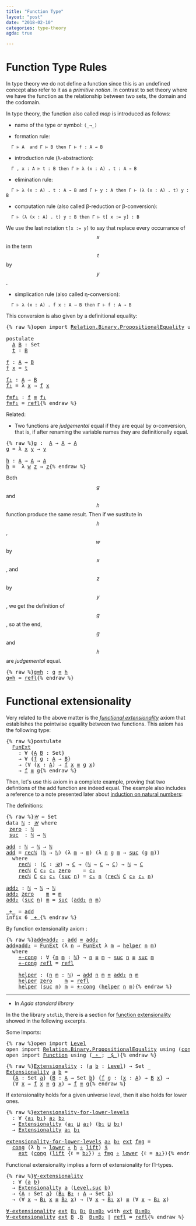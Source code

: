 ```yaml
---
title: "Function Type"
layout: "post"
date: "2018-02-10"
categories: type-theory
agda: true

---
```


# Function Type Rules

In type theory we do not define a function since this is an undefined concept
also refer to it as a *primitive notion*. In contrast to set theory where we
have the function as the relationship between two sets, the domain and the
codomain.

In type theory, the function also called *map* is introduced as follows:

+ name of the type or symbol: `(_→_)`

+ formation rule:
```
  Γ ⊢ A  and Γ ⊢ B then Γ ⊢ f : A → B
```

+ introduction rule (λ-abstraction):
```
  Γ , x : A ⊢ t : B then Γ ⊢ λ (x : A) . t : A → B
```

+ elimination rule:
```
  Γ ⊢ λ (x : A) . t : A → B and Γ ⊢ y : A then Γ ⊢ (λ (x : A) . t) y : B
```

+ computation rule (also called β-reduction or β-conversion):
```
  Γ ⊢ (λ (x : A) . t) y : B then Γ ⊢ t[ x := y] : B
```
We use the last notation `t[x := y]` to say that replace every occurrance of
$$x$$ in the term $$t$$ by $$y$$.

+ simplication rule (also called η-conversion):
```
  Γ ⊢ λ (x : A) . f x : A → B then Γ ⊢ f : A → B
```
  This conversion is also given by a definitional equality:

<pre class="Agda">{% raw %}<a id="1157" class="Keyword">open</a> <a id="1162" class="Keyword">import</a> <a id="1169" href="https://agda.github.io/agda-stdlib/Relation.Binary.PropositionalEquality.html" class="Module">Relation.Binary.PropositionalEquality</a> <a id="1207" class="Keyword">using</a> <a id="1213" class="Symbol">(</a><a id="1214" href="https://agda.github.io/agda-stdlib/Agda.Builtin.Equality.html#83" class="Datatype Operator">_≡_</a><a id="1217" class="Symbol">;</a> <a id="1219" href="https://agda.github.io/agda-stdlib/Agda.Builtin.Equality.html#140" class="InductiveConstructor">refl</a><a id="1223" class="Symbol">)</a>

<a id="1226" class="Keyword">postulate</a>
  <a id="A"></a><a id="1238" href="{% endraw %}{% link _posts/2018-02-10-functions-in-type-theory.md %}{% raw %}#1238" class="Postulate">A</a> <a id="B"></a><a id="1240" href="{% endraw %}{% link _posts/2018-02-10-functions-in-type-theory.md %}{% raw %}#1240" class="Postulate">B</a> <a id="1242" class="Symbol">:</a> <a id="1244" class="PrimitiveType">Set</a>
  <a id="t"></a><a id="1250" href="{% endraw %}{% link _posts/2018-02-10-functions-in-type-theory.md %}{% raw %}#1250" class="Postulate">t</a> <a id="1252" class="Symbol">:</a> <a id="1254" href="{% endraw %}{% link _posts/2018-02-10-functions-in-type-theory.md %}{% raw %}#1240" class="Postulate">B</a>

<a id="f"></a><a id="1257" href="{% endraw %}{% link _posts/2018-02-10-functions-in-type-theory.md %}{% raw %}#1257" class="Function">f</a> <a id="1259" class="Symbol">:</a> <a id="1261" href="{% endraw %}{% link _posts/2018-02-10-functions-in-type-theory.md %}{% raw %}#1238" class="Postulate">A</a> <a id="1263" class="Symbol">→</a> <a id="1265" href="{% endraw %}{% link _posts/2018-02-10-functions-in-type-theory.md %}{% raw %}#1240" class="Postulate">B</a>
<a id="1267" href="{% endraw %}{% link _posts/2018-02-10-functions-in-type-theory.md %}{% raw %}#1257" class="Function">f</a> <a id="1269" href="{% endraw %}{% link _posts/2018-02-10-functions-in-type-theory.md %}{% raw %}#1269" class="Bound">x</a> <a id="1271" class="Symbol">=</a> <a id="1273" href="{% endraw %}{% link _posts/2018-02-10-functions-in-type-theory.md %}{% raw %}#1250" class="Postulate">t</a>

<a id="f₁"></a><a id="1276" href="{% endraw %}{% link _posts/2018-02-10-functions-in-type-theory.md %}{% raw %}#1276" class="Function">f₁</a> <a id="1279" class="Symbol">:</a> <a id="1281" href="{% endraw %}{% link _posts/2018-02-10-functions-in-type-theory.md %}{% raw %}#1238" class="Postulate">A</a> <a id="1283" class="Symbol">→</a> <a id="1285" href="{% endraw %}{% link _posts/2018-02-10-functions-in-type-theory.md %}{% raw %}#1240" class="Postulate">B</a>
<a id="1287" href="{% endraw %}{% link _posts/2018-02-10-functions-in-type-theory.md %}{% raw %}#1276" class="Function">f₁</a> <a id="1290" class="Symbol">=</a> <a id="1292" class="Symbol">λ</a> <a id="1294" href="{% endraw %}{% link _posts/2018-02-10-functions-in-type-theory.md %}{% raw %}#1294" class="Bound">x</a> <a id="1296" class="Symbol">→</a> <a id="1298" href="{% endraw %}{% link _posts/2018-02-10-functions-in-type-theory.md %}{% raw %}#1257" class="Function">f</a> <a id="1300" href="{% endraw %}{% link _posts/2018-02-10-functions-in-type-theory.md %}{% raw %}#1294" class="Bound">x</a>

<a id="f≡f₁"></a><a id="1303" href="{% endraw %}{% link _posts/2018-02-10-functions-in-type-theory.md %}{% raw %}#1303" class="Function">f≡f₁</a> <a id="1308" class="Symbol">:</a> <a id="1310" href="{% endraw %}{% link _posts/2018-02-10-functions-in-type-theory.md %}{% raw %}#1257" class="Function">f</a> <a id="1312" href="https://agda.github.io/agda-stdlib/Agda.Builtin.Equality.html#83" class="Datatype Operator">≡</a> <a id="1314" href="{% endraw %}{% link _posts/2018-02-10-functions-in-type-theory.md %}{% raw %}#1276" class="Function">f₁</a>
<a id="1317" href="{% endraw %}{% link _posts/2018-02-10-functions-in-type-theory.md %}{% raw %}#1303" class="Function">f≡f₁</a> <a id="1322" class="Symbol">=</a> <a id="1324" href="https://agda.github.io/agda-stdlib/Agda.Builtin.Equality.html#140" class="InductiveConstructor">refl</a>{% endraw %}</pre>

Related:

+ Two functions are *judgemental* equal if they are equal by α-conversion,
that is, if after renaming the variable names they are definitionally equal.

<pre class="Agda">{% raw %}<a id="g"></a><a id="1517" href="{% endraw %}{% link _posts/2018-02-10-functions-in-type-theory.md %}{% raw %}#1517" class="Function">g</a> <a id="1519" class="Symbol">:</a>  <a id="1522" href="{% endraw %}{% link _posts/2018-02-10-functions-in-type-theory.md %}{% raw %}#1238" class="Postulate">A</a> <a id="1524" class="Symbol">→</a> <a id="1526" href="{% endraw %}{% link _posts/2018-02-10-functions-in-type-theory.md %}{% raw %}#1238" class="Postulate">A</a> <a id="1528" class="Symbol">→</a> <a id="1530" href="{% endraw %}{% link _posts/2018-02-10-functions-in-type-theory.md %}{% raw %}#1238" class="Postulate">A</a>
<a id="1532" href="{% endraw %}{% link _posts/2018-02-10-functions-in-type-theory.md %}{% raw %}#1517" class="Function">g</a> <a id="1534" class="Symbol">=</a> <a id="1536" class="Symbol">λ</a> <a id="1538" href="{% endraw %}{% link _posts/2018-02-10-functions-in-type-theory.md %}{% raw %}#1538" class="Bound">x</a> <a id="1540" href="{% endraw %}{% link _posts/2018-02-10-functions-in-type-theory.md %}{% raw %}#1540" class="Bound">y</a> <a id="1542" class="Symbol">→</a> <a id="1544" href="{% endraw %}{% link _posts/2018-02-10-functions-in-type-theory.md %}{% raw %}#1540" class="Bound">y</a>

<a id="h"></a><a id="1547" href="{% endraw %}{% link _posts/2018-02-10-functions-in-type-theory.md %}{% raw %}#1547" class="Function">h</a> <a id="1549" class="Symbol">:</a> <a id="1551" href="{% endraw %}{% link _posts/2018-02-10-functions-in-type-theory.md %}{% raw %}#1238" class="Postulate">A</a> <a id="1553" class="Symbol">→</a> <a id="1555" href="{% endraw %}{% link _posts/2018-02-10-functions-in-type-theory.md %}{% raw %}#1238" class="Postulate">A</a> <a id="1557" class="Symbol">→</a> <a id="1559" href="{% endraw %}{% link _posts/2018-02-10-functions-in-type-theory.md %}{% raw %}#1238" class="Postulate">A</a>
<a id="1561" href="{% endraw %}{% link _posts/2018-02-10-functions-in-type-theory.md %}{% raw %}#1547" class="Function">h</a> <a id="1563" class="Symbol">=</a>  <a id="1566" class="Symbol">λ</a> <a id="1568" href="{% endraw %}{% link _posts/2018-02-10-functions-in-type-theory.md %}{% raw %}#1568" class="Bound">w</a> <a id="1570" href="{% endraw %}{% link _posts/2018-02-10-functions-in-type-theory.md %}{% raw %}#1570" class="Bound">z</a> <a id="1572" class="Symbol">→</a> <a id="1574" href="{% endraw %}{% link _posts/2018-02-10-functions-in-type-theory.md %}{% raw %}#1570" class="Bound">z</a>{% endraw %}</pre>

Both $$g$$ and $$h$$ function produce the same result.
Then if we sustitute in $$h$$, $$w$$ by $$x$$, and $$z$$ by $$y$$,
we get the definition of $$g$$, so at the end, $$g$$ and $$h$$ are
*judgemental* equal.

<pre class="Agda">{% raw %}<a id="g≡h"></a><a id="1812" href="{% endraw %}{% link _posts/2018-02-10-functions-in-type-theory.md %}{% raw %}#1812" class="Function">g≡h</a> <a id="1816" class="Symbol">:</a> <a id="1818" href="{% endraw %}{% link _posts/2018-02-10-functions-in-type-theory.md %}{% raw %}#1517" class="Function">g</a> <a id="1820" href="https://agda.github.io/agda-stdlib/Agda.Builtin.Equality.html#83" class="Datatype Operator">≡</a> <a id="1822" href="{% endraw %}{% link _posts/2018-02-10-functions-in-type-theory.md %}{% raw %}#1547" class="Function">h</a>
<a id="1824" href="{% endraw %}{% link _posts/2018-02-10-functions-in-type-theory.md %}{% raw %}#1812" class="Function">g≡h</a> <a id="1828" class="Symbol">=</a> <a id="1830" href="https://agda.github.io/agda-stdlib/Agda.Builtin.Equality.html#140" class="InductiveConstructor">refl</a>{% endraw %}</pre>

# Functional extensionality

Very related to the above matter is the [*functional extensionality*](https://ncatlab.org/nlab/show/function+extensionality)
axiom that establishes the pointwise equality between two functions.
This axiom has the following type:

<pre class="Agda">{% raw %}<a id="2119" class="Keyword">postulate</a>
  <a id="FunExt"></a><a id="2131" href="{% endraw %}{% link _posts/2018-02-10-functions-in-type-theory.md %}{% raw %}#2131" class="Postulate">FunExt</a>
    <a id="2142" class="Symbol">:</a> <a id="2144" class="Symbol">∀</a> <a id="2146" class="Symbol">{</a><a id="2147" href="{% endraw %}{% link _posts/2018-02-10-functions-in-type-theory.md %}{% raw %}#2147" class="Bound">A</a> <a id="2149" href="{% endraw %}{% link _posts/2018-02-10-functions-in-type-theory.md %}{% raw %}#2149" class="Bound">B</a> <a id="2151" class="Symbol">:</a> <a id="2153" class="PrimitiveType">Set</a><a id="2156" class="Symbol">}</a>
    <a id="2162" class="Symbol">→</a> <a id="2164" class="Symbol">∀</a> <a id="2166" class="Symbol">{</a><a id="2167" href="{% endraw %}{% link _posts/2018-02-10-functions-in-type-theory.md %}{% raw %}#2167" class="Bound">f</a> <a id="2169" href="{% endraw %}{% link _posts/2018-02-10-functions-in-type-theory.md %}{% raw %}#2169" class="Bound">g</a> <a id="2171" class="Symbol">:</a> <a id="2173" href="{% endraw %}{% link _posts/2018-02-10-functions-in-type-theory.md %}{% raw %}#2147" class="Bound">A</a> <a id="2175" class="Symbol">→</a> <a id="2177" href="{% endraw %}{% link _posts/2018-02-10-functions-in-type-theory.md %}{% raw %}#2149" class="Bound">B</a><a id="2178" class="Symbol">}</a>
    <a id="2184" class="Symbol">→</a> <a id="2186" class="Symbol">(∀</a> <a id="2189" class="Symbol">(</a><a id="2190" href="{% endraw %}{% link _posts/2018-02-10-functions-in-type-theory.md %}{% raw %}#2190" class="Bound">x</a> <a id="2192" class="Symbol">:</a> <a id="2194" href="{% endraw %}{% link _posts/2018-02-10-functions-in-type-theory.md %}{% raw %}#2147" class="Bound">A</a><a id="2195" class="Symbol">)</a> <a id="2197" class="Symbol">→</a> <a id="2199" href="{% endraw %}{% link _posts/2018-02-10-functions-in-type-theory.md %}{% raw %}#2167" class="Bound">f</a> <a id="2201" href="{% endraw %}{% link _posts/2018-02-10-functions-in-type-theory.md %}{% raw %}#2190" class="Bound">x</a> <a id="2203" href="https://agda.github.io/agda-stdlib/Agda.Builtin.Equality.html#83" class="Datatype Operator">≡</a> <a id="2205" href="{% endraw %}{% link _posts/2018-02-10-functions-in-type-theory.md %}{% raw %}#2169" class="Bound">g</a> <a id="2207" href="{% endraw %}{% link _posts/2018-02-10-functions-in-type-theory.md %}{% raw %}#2190" class="Bound">x</a><a id="2208" class="Symbol">)</a>
    <a id="2214" class="Symbol">→</a> <a id="2216" href="{% endraw %}{% link _posts/2018-02-10-functions-in-type-theory.md %}{% raw %}#2167" class="Bound">f</a> <a id="2218" href="https://agda.github.io/agda-stdlib/Agda.Builtin.Equality.html#83" class="Datatype Operator">≡</a> <a id="2220" href="{% endraw %}{% link _posts/2018-02-10-functions-in-type-theory.md %}{% raw %}#2169" class="Bound">g</a>{% endraw %}</pre>

Then, let's use this axiom in a complete example, proving that two defintions
of the add function are indeed equal. The example also includes a reference
to a note presented later about
[induction on natural numbers](https://jonaprieto.github.io/2018/02/14/induction-on-identity-types/):

The definitions:

<pre class="Agda">{% raw %}<a id="𝒰"></a><a id="2554" href="{% endraw %}{% link _posts/2018-02-10-functions-in-type-theory.md %}{% raw %}#2554" class="Function">𝒰</a> <a id="2556" class="Symbol">=</a> <a id="2558" class="PrimitiveType">Set</a>
<a id="2562" class="Keyword">data</a> <a id="ℕ"></a><a id="2567" href="{% endraw %}{% link _posts/2018-02-10-functions-in-type-theory.md %}{% raw %}#2567" class="Datatype">ℕ</a> <a id="2569" class="Symbol">:</a> <a id="2571" href="{% endraw %}{% link _posts/2018-02-10-functions-in-type-theory.md %}{% raw %}#2554" class="Function">𝒰</a> <a id="2573" class="Keyword">where</a>
 <a id="ℕ.zero"></a><a id="2580" href="{% endraw %}{% link _posts/2018-02-10-functions-in-type-theory.md %}{% raw %}#2580" class="InductiveConstructor">zero</a> <a id="2585" class="Symbol">:</a> <a id="2587" href="{% endraw %}{% link _posts/2018-02-10-functions-in-type-theory.md %}{% raw %}#2567" class="Datatype">ℕ</a>
 <a id="ℕ.suc"></a><a id="2590" href="{% endraw %}{% link _posts/2018-02-10-functions-in-type-theory.md %}{% raw %}#2590" class="InductiveConstructor">suc</a>  <a id="2595" class="Symbol">:</a> <a id="2597" href="{% endraw %}{% link _posts/2018-02-10-functions-in-type-theory.md %}{% raw %}#2567" class="Datatype">ℕ</a> <a id="2599" class="Symbol">→</a> <a id="2601" href="{% endraw %}{% link _posts/2018-02-10-functions-in-type-theory.md %}{% raw %}#2567" class="Datatype">ℕ</a>

<a id="add"></a><a id="2604" href="{% endraw %}{% link _posts/2018-02-10-functions-in-type-theory.md %}{% raw %}#2604" class="Function">add</a> <a id="2608" class="Symbol">:</a> <a id="2610" href="{% endraw %}{% link _posts/2018-02-10-functions-in-type-theory.md %}{% raw %}#2567" class="Datatype">ℕ</a> <a id="2612" class="Symbol">→</a> <a id="2614" href="{% endraw %}{% link _posts/2018-02-10-functions-in-type-theory.md %}{% raw %}#2567" class="Datatype">ℕ</a> <a id="2616" class="Symbol">→</a> <a id="2618" href="{% endraw %}{% link _posts/2018-02-10-functions-in-type-theory.md %}{% raw %}#2567" class="Datatype">ℕ</a>
<a id="2620" href="{% endraw %}{% link _posts/2018-02-10-functions-in-type-theory.md %}{% raw %}#2604" class="Function">add</a> <a id="2624" class="Symbol">=</a> <a id="2626" href="{% endraw %}{% link _posts/2018-02-10-functions-in-type-theory.md %}{% raw %}#2683" class="Function">recℕ</a> <a id="2631" class="Symbol">(</a><a id="2632" href="{% endraw %}{% link _posts/2018-02-10-functions-in-type-theory.md %}{% raw %}#2567" class="Datatype">ℕ</a> <a id="2634" class="Symbol">→</a> <a id="2636" href="{% endraw %}{% link _posts/2018-02-10-functions-in-type-theory.md %}{% raw %}#2567" class="Datatype">ℕ</a><a id="2637" class="Symbol">)</a> <a id="2639" class="Symbol">(λ</a> <a id="2642" href="{% endraw %}{% link _posts/2018-02-10-functions-in-type-theory.md %}{% raw %}#2642" class="Bound">m</a> <a id="2644" class="Symbol">→</a> <a id="2646" href="{% endraw %}{% link _posts/2018-02-10-functions-in-type-theory.md %}{% raw %}#2642" class="Bound">m</a><a id="2647" class="Symbol">)</a> <a id="2649" class="Symbol">(λ</a> <a id="2652" href="{% endraw %}{% link _posts/2018-02-10-functions-in-type-theory.md %}{% raw %}#2652" class="Bound">n</a> <a id="2654" href="{% endraw %}{% link _posts/2018-02-10-functions-in-type-theory.md %}{% raw %}#2654" class="Bound">g</a> <a id="2656" href="{% endraw %}{% link _posts/2018-02-10-functions-in-type-theory.md %}{% raw %}#2656" class="Bound">m</a> <a id="2658" class="Symbol">→</a> <a id="2660" href="{% endraw %}{% link _posts/2018-02-10-functions-in-type-theory.md %}{% raw %}#2590" class="InductiveConstructor">suc</a> <a id="2664" class="Symbol">(</a><a id="2665" href="{% endraw %}{% link _posts/2018-02-10-functions-in-type-theory.md %}{% raw %}#2654" class="Bound">g</a> <a id="2667" href="{% endraw %}{% link _posts/2018-02-10-functions-in-type-theory.md %}{% raw %}#2656" class="Bound">m</a><a id="2668" class="Symbol">))</a>
  <a id="2673" class="Keyword">where</a>
    <a id="2683" href="{% endraw %}{% link _posts/2018-02-10-functions-in-type-theory.md %}{% raw %}#2683" class="Function">recℕ</a> <a id="2688" class="Symbol">:</a> <a id="2690" class="Symbol">(</a><a id="2691" href="{% endraw %}{% link _posts/2018-02-10-functions-in-type-theory.md %}{% raw %}#2691" class="Bound">C</a> <a id="2693" class="Symbol">:</a> <a id="2695" href="{% endraw %}{% link _posts/2018-02-10-functions-in-type-theory.md %}{% raw %}#2554" class="Function">𝒰</a><a id="2696" class="Symbol">)</a> <a id="2698" class="Symbol">→</a> <a id="2700" href="{% endraw %}{% link _posts/2018-02-10-functions-in-type-theory.md %}{% raw %}#2691" class="Bound">C</a> <a id="2702" class="Symbol">→</a> <a id="2704" class="Symbol">(</a><a id="2705" href="{% endraw %}{% link _posts/2018-02-10-functions-in-type-theory.md %}{% raw %}#2567" class="Datatype">ℕ</a> <a id="2707" class="Symbol">→</a> <a id="2709" href="{% endraw %}{% link _posts/2018-02-10-functions-in-type-theory.md %}{% raw %}#2691" class="Bound">C</a> <a id="2711" class="Symbol">→</a> <a id="2713" href="{% endraw %}{% link _posts/2018-02-10-functions-in-type-theory.md %}{% raw %}#2691" class="Bound">C</a><a id="2714" class="Symbol">)</a> <a id="2716" class="Symbol">→</a> <a id="2718" href="{% endraw %}{% link _posts/2018-02-10-functions-in-type-theory.md %}{% raw %}#2567" class="Datatype">ℕ</a> <a id="2720" class="Symbol">→</a> <a id="2722" href="{% endraw %}{% link _posts/2018-02-10-functions-in-type-theory.md %}{% raw %}#2691" class="Bound">C</a>
    <a id="2728" href="{% endraw %}{% link _posts/2018-02-10-functions-in-type-theory.md %}{% raw %}#2683" class="Function">recℕ</a> <a id="2733" href="{% endraw %}{% link _posts/2018-02-10-functions-in-type-theory.md %}{% raw %}#2733" class="Bound">C</a> <a id="2735" href="{% endraw %}{% link _posts/2018-02-10-functions-in-type-theory.md %}{% raw %}#2735" class="Bound">c₀</a> <a id="2738" href="{% endraw %}{% link _posts/2018-02-10-functions-in-type-theory.md %}{% raw %}#2738" class="Bound">cₛ</a> <a id="2741" href="{% endraw %}{% link _posts/2018-02-10-functions-in-type-theory.md %}{% raw %}#2580" class="InductiveConstructor">zero</a>    <a id="2749" class="Symbol">=</a> <a id="2751" href="{% endraw %}{% link _posts/2018-02-10-functions-in-type-theory.md %}{% raw %}#2735" class="Bound">c₀</a>
    <a id="2758" href="{% endraw %}{% link _posts/2018-02-10-functions-in-type-theory.md %}{% raw %}#2683" class="Function">recℕ</a> <a id="2763" href="{% endraw %}{% link _posts/2018-02-10-functions-in-type-theory.md %}{% raw %}#2763" class="Bound">C</a> <a id="2765" href="{% endraw %}{% link _posts/2018-02-10-functions-in-type-theory.md %}{% raw %}#2765" class="Bound">c₀</a> <a id="2768" href="{% endraw %}{% link _posts/2018-02-10-functions-in-type-theory.md %}{% raw %}#2768" class="Bound">cₛ</a> <a id="2771" class="Symbol">(</a><a id="2772" href="{% endraw %}{% link _posts/2018-02-10-functions-in-type-theory.md %}{% raw %}#2590" class="InductiveConstructor">suc</a> <a id="2776" href="{% endraw %}{% link _posts/2018-02-10-functions-in-type-theory.md %}{% raw %}#2776" class="Bound">n</a><a id="2777" class="Symbol">)</a> <a id="2779" class="Symbol">=</a> <a id="2781" href="{% endraw %}{% link _posts/2018-02-10-functions-in-type-theory.md %}{% raw %}#2768" class="Bound">cₛ</a> <a id="2784" href="{% endraw %}{% link _posts/2018-02-10-functions-in-type-theory.md %}{% raw %}#2776" class="Bound">n</a> <a id="2786" class="Symbol">(</a><a id="2787" href="{% endraw %}{% link _posts/2018-02-10-functions-in-type-theory.md %}{% raw %}#2683" class="Function">recℕ</a> <a id="2792" href="{% endraw %}{% link _posts/2018-02-10-functions-in-type-theory.md %}{% raw %}#2763" class="Bound">C</a> <a id="2794" href="{% endraw %}{% link _posts/2018-02-10-functions-in-type-theory.md %}{% raw %}#2765" class="Bound">c₀</a> <a id="2797" href="{% endraw %}{% link _posts/2018-02-10-functions-in-type-theory.md %}{% raw %}#2768" class="Bound">cₛ</a> <a id="2800" href="{% endraw %}{% link _posts/2018-02-10-functions-in-type-theory.md %}{% raw %}#2776" class="Bound">n</a><a id="2801" class="Symbol">)</a>

<a id="add₂"></a><a id="2804" href="{% endraw %}{% link _posts/2018-02-10-functions-in-type-theory.md %}{% raw %}#2804" class="Function">add₂</a> <a id="2809" class="Symbol">:</a> <a id="2811" href="{% endraw %}{% link _posts/2018-02-10-functions-in-type-theory.md %}{% raw %}#2567" class="Datatype">ℕ</a> <a id="2813" class="Symbol">→</a> <a id="2815" href="{% endraw %}{% link _posts/2018-02-10-functions-in-type-theory.md %}{% raw %}#2567" class="Datatype">ℕ</a> <a id="2817" class="Symbol">→</a> <a id="2819" href="{% endraw %}{% link _posts/2018-02-10-functions-in-type-theory.md %}{% raw %}#2567" class="Datatype">ℕ</a>
<a id="2821" href="{% endraw %}{% link _posts/2018-02-10-functions-in-type-theory.md %}{% raw %}#2804" class="Function">add₂</a> <a id="2826" href="{% endraw %}{% link _posts/2018-02-10-functions-in-type-theory.md %}{% raw %}#2580" class="InductiveConstructor">zero</a>    <a id="2834" href="{% endraw %}{% link _posts/2018-02-10-functions-in-type-theory.md %}{% raw %}#2834" class="Bound">m</a> <a id="2836" class="Symbol">=</a> <a id="2838" href="{% endraw %}{% link _posts/2018-02-10-functions-in-type-theory.md %}{% raw %}#2834" class="Bound">m</a>
<a id="2840" href="{% endraw %}{% link _posts/2018-02-10-functions-in-type-theory.md %}{% raw %}#2804" class="Function">add₂</a> <a id="2845" class="Symbol">(</a><a id="2846" href="{% endraw %}{% link _posts/2018-02-10-functions-in-type-theory.md %}{% raw %}#2590" class="InductiveConstructor">suc</a> <a id="2850" href="{% endraw %}{% link _posts/2018-02-10-functions-in-type-theory.md %}{% raw %}#2850" class="Bound">n</a><a id="2851" class="Symbol">)</a> <a id="2853" href="{% endraw %}{% link _posts/2018-02-10-functions-in-type-theory.md %}{% raw %}#2853" class="Bound">m</a> <a id="2855" class="Symbol">=</a> <a id="2857" href="{% endraw %}{% link _posts/2018-02-10-functions-in-type-theory.md %}{% raw %}#2590" class="InductiveConstructor">suc</a> <a id="2861" class="Symbol">(</a><a id="2862" href="{% endraw %}{% link _posts/2018-02-10-functions-in-type-theory.md %}{% raw %}#2804" class="Function">add₂</a> <a id="2867" href="{% endraw %}{% link _posts/2018-02-10-functions-in-type-theory.md %}{% raw %}#2850" class="Bound">n</a> <a id="2869" href="{% endraw %}{% link _posts/2018-02-10-functions-in-type-theory.md %}{% raw %}#2853" class="Bound">m</a><a id="2870" class="Symbol">)</a>

<a id="_+_"></a><a id="2873" href="{% endraw %}{% link _posts/2018-02-10-functions-in-type-theory.md %}{% raw %}#2873" class="Function Operator">_+_</a> <a id="2877" class="Symbol">=</a> <a id="2879" href="{% endraw %}{% link _posts/2018-02-10-functions-in-type-theory.md %}{% raw %}#2604" class="Function">add</a>
<a id="2883" class="Keyword">infix</a> <a id="2889" class="Number">6</a> <a id="2891" href="{% endraw %}{% link _posts/2018-02-10-functions-in-type-theory.md %}{% raw %}#2873" class="Function Operator">_+_</a>{% endraw %}</pre>

By function extensionality axiom :

<pre class="Agda">{% raw %}<a id="add≡add₂"></a><a id="2956" href="{% endraw %}{% link _posts/2018-02-10-functions-in-type-theory.md %}{% raw %}#2956" class="Function">add≡add₂</a> <a id="2965" class="Symbol">:</a> <a id="2967" href="{% endraw %}{% link _posts/2018-02-10-functions-in-type-theory.md %}{% raw %}#2604" class="Function">add</a> <a id="2971" href="https://agda.github.io/agda-stdlib/Agda.Builtin.Equality.html#83" class="Datatype Operator">≡</a> <a id="2973" href="{% endraw %}{% link _posts/2018-02-10-functions-in-type-theory.md %}{% raw %}#2804" class="Function">add₂</a>
<a id="2978" href="{% endraw %}{% link _posts/2018-02-10-functions-in-type-theory.md %}{% raw %}#2956" class="Function">add≡add₂</a> <a id="2987" class="Symbol">=</a> <a id="2989" href="{% endraw %}{% link _posts/2018-02-10-functions-in-type-theory.md %}{% raw %}#2131" class="Postulate">FunExt</a> <a id="2996" class="Symbol">(λ</a> <a id="2999" href="{% endraw %}{% link _posts/2018-02-10-functions-in-type-theory.md %}{% raw %}#2999" class="Bound">n</a> <a id="3001" class="Symbol">→</a> <a id="3003" href="{% endraw %}{% link _posts/2018-02-10-functions-in-type-theory.md %}{% raw %}#2131" class="Postulate">FunExt</a> <a id="3010" class="Symbol">λ</a> <a id="3012" href="{% endraw %}{% link _posts/2018-02-10-functions-in-type-theory.md %}{% raw %}#3012" class="Bound">m</a> <a id="3014" class="Symbol">→</a> <a id="3016" href="{% endraw %}{% link _posts/2018-02-10-functions-in-type-theory.md %}{% raw %}#3113" class="Function">helper</a> <a id="3023" href="{% endraw %}{% link _posts/2018-02-10-functions-in-type-theory.md %}{% raw %}#2999" class="Bound">n</a> <a id="3025" href="{% endraw %}{% link _posts/2018-02-10-functions-in-type-theory.md %}{% raw %}#3012" class="Bound">m</a><a id="3026" class="Symbol">)</a>
  <a id="3030" class="Keyword">where</a>
    <a id="3040" href="{% endraw %}{% link _posts/2018-02-10-functions-in-type-theory.md %}{% raw %}#3040" class="Function">+-cong</a> <a id="3047" class="Symbol">:</a> <a id="3049" class="Symbol">∀</a> <a id="3051" class="Symbol">{</a><a id="3052" href="{% endraw %}{% link _posts/2018-02-10-functions-in-type-theory.md %}{% raw %}#3052" class="Bound">n</a> <a id="3054" href="{% endraw %}{% link _posts/2018-02-10-functions-in-type-theory.md %}{% raw %}#3054" class="Bound">m</a> <a id="3056" class="Symbol">:</a> <a id="3058" href="{% endraw %}{% link _posts/2018-02-10-functions-in-type-theory.md %}{% raw %}#2567" class="Datatype">ℕ</a><a id="3059" class="Symbol">}</a> <a id="3061" class="Symbol">→</a> <a id="3063" href="{% endraw %}{% link _posts/2018-02-10-functions-in-type-theory.md %}{% raw %}#3052" class="Bound">n</a> <a id="3065" href="https://agda.github.io/agda-stdlib/Agda.Builtin.Equality.html#83" class="Datatype Operator">≡</a> <a id="3067" href="{% endraw %}{% link _posts/2018-02-10-functions-in-type-theory.md %}{% raw %}#3054" class="Bound">m</a> <a id="3069" class="Symbol">→</a> <a id="3071" href="{% endraw %}{% link _posts/2018-02-10-functions-in-type-theory.md %}{% raw %}#2590" class="InductiveConstructor">suc</a> <a id="3075" href="{% endraw %}{% link _posts/2018-02-10-functions-in-type-theory.md %}{% raw %}#3052" class="Bound">n</a> <a id="3077" href="https://agda.github.io/agda-stdlib/Agda.Builtin.Equality.html#83" class="Datatype Operator">≡</a> <a id="3079" href="{% endraw %}{% link _posts/2018-02-10-functions-in-type-theory.md %}{% raw %}#2590" class="InductiveConstructor">suc</a> <a id="3083" href="{% endraw %}{% link _posts/2018-02-10-functions-in-type-theory.md %}{% raw %}#3054" class="Bound">m</a>
    <a id="3089" href="{% endraw %}{% link _posts/2018-02-10-functions-in-type-theory.md %}{% raw %}#3040" class="Function">+-cong</a> <a id="3096" href="https://agda.github.io/agda-stdlib/Agda.Builtin.Equality.html#140" class="InductiveConstructor">refl</a> <a id="3101" class="Symbol">=</a> <a id="3103" href="https://agda.github.io/agda-stdlib/Agda.Builtin.Equality.html#140" class="InductiveConstructor">refl</a>

    <a id="3113" href="{% endraw %}{% link _posts/2018-02-10-functions-in-type-theory.md %}{% raw %}#3113" class="Function">helper</a> <a id="3120" class="Symbol">:</a> <a id="3122" class="Symbol">(</a><a id="3123" href="{% endraw %}{% link _posts/2018-02-10-functions-in-type-theory.md %}{% raw %}#3123" class="Bound">n</a> <a id="3125" href="{% endraw %}{% link _posts/2018-02-10-functions-in-type-theory.md %}{% raw %}#3125" class="Bound">m</a> <a id="3127" class="Symbol">:</a> <a id="3129" href="{% endraw %}{% link _posts/2018-02-10-functions-in-type-theory.md %}{% raw %}#2567" class="Datatype">ℕ</a><a id="3130" class="Symbol">)</a> <a id="3132" class="Symbol">→</a> <a id="3134" href="{% endraw %}{% link _posts/2018-02-10-functions-in-type-theory.md %}{% raw %}#2604" class="Function">add</a> <a id="3138" href="{% endraw %}{% link _posts/2018-02-10-functions-in-type-theory.md %}{% raw %}#3123" class="Bound">n</a> <a id="3140" href="{% endraw %}{% link _posts/2018-02-10-functions-in-type-theory.md %}{% raw %}#3125" class="Bound">m</a> <a id="3142" href="https://agda.github.io/agda-stdlib/Agda.Builtin.Equality.html#83" class="Datatype Operator">≡</a> <a id="3144" href="{% endraw %}{% link _posts/2018-02-10-functions-in-type-theory.md %}{% raw %}#2804" class="Function">add₂</a> <a id="3149" href="{% endraw %}{% link _posts/2018-02-10-functions-in-type-theory.md %}{% raw %}#3123" class="Bound">n</a> <a id="3151" href="{% endraw %}{% link _posts/2018-02-10-functions-in-type-theory.md %}{% raw %}#3125" class="Bound">m</a>
    <a id="3157" href="{% endraw %}{% link _posts/2018-02-10-functions-in-type-theory.md %}{% raw %}#3113" class="Function">helper</a> <a id="3164" href="{% endraw %}{% link _posts/2018-02-10-functions-in-type-theory.md %}{% raw %}#2580" class="InductiveConstructor">zero</a>    <a id="3172" href="{% endraw %}{% link _posts/2018-02-10-functions-in-type-theory.md %}{% raw %}#3172" class="Bound">m</a> <a id="3174" class="Symbol">=</a> <a id="3176" href="https://agda.github.io/agda-stdlib/Agda.Builtin.Equality.html#140" class="InductiveConstructor">refl</a>
    <a id="3185" href="{% endraw %}{% link _posts/2018-02-10-functions-in-type-theory.md %}{% raw %}#3113" class="Function">helper</a> <a id="3192" class="Symbol">(</a><a id="3193" href="{% endraw %}{% link _posts/2018-02-10-functions-in-type-theory.md %}{% raw %}#2590" class="InductiveConstructor">suc</a> <a id="3197" href="{% endraw %}{% link _posts/2018-02-10-functions-in-type-theory.md %}{% raw %}#3197" class="Bound">n</a><a id="3198" class="Symbol">)</a> <a id="3200" href="{% endraw %}{% link _posts/2018-02-10-functions-in-type-theory.md %}{% raw %}#3200" class="Bound">m</a> <a id="3202" class="Symbol">=</a> <a id="3204" href="{% endraw %}{% link _posts/2018-02-10-functions-in-type-theory.md %}{% raw %}#3040" class="Function">+-cong</a> <a id="3211" class="Symbol">(</a><a id="3212" href="{% endraw %}{% link _posts/2018-02-10-functions-in-type-theory.md %}{% raw %}#3113" class="Function">helper</a> <a id="3219" href="{% endraw %}{% link _posts/2018-02-10-functions-in-type-theory.md %}{% raw %}#3197" class="Bound">n</a> <a id="3221" href="{% endraw %}{% link _posts/2018-02-10-functions-in-type-theory.md %}{% raw %}#3200" class="Bound">m</a><a id="3222" class="Symbol">)</a>{% endraw %}</pre>

-----------------------------------------------------------------------------

+ In *Agda standard library*

In the the library `stdlib`, there is a section for [function
extensionality](https://agda.github.io/agda-stdlib/Relation.Binary.PropositionalEquality.html#4385
) showed in the following excerpts.

Some imports:

<pre class="Agda">{% raw %}<a id="3571" class="Keyword">open</a> <a id="3576" class="Keyword">import</a> <a id="3583" href="https://agda.github.io/agda-stdlib/Level.html" class="Module">Level</a>
<a id="3589" class="Keyword">open</a> <a id="3594" class="Keyword">import</a> <a id="3601" href="https://agda.github.io/agda-stdlib/Relation.Binary.PropositionalEquality.html" class="Module">Relation.Binary.PropositionalEquality</a> <a id="3639" class="Keyword">using</a> <a id="3645" class="Symbol">(</a><a id="3646" href="https://agda.github.io/agda-stdlib/Relation.Binary.PropositionalEquality.html#1075" class="Function">cong</a><a id="3650" class="Symbol">)</a>
<a id="3652" class="Keyword">open</a> <a id="3657" class="Keyword">import</a> <a id="3664" href="https://agda.github.io/agda-stdlib/Function.html" class="Module">Function</a> <a id="3673" class="Keyword">using</a> <a id="3679" class="Symbol">(</a><a id="3680" href="https://agda.github.io/agda-stdlib/Function.html#759" class="Function Operator">_∘_</a><a id="3683" class="Symbol">;</a> <a id="3685" href="https://agda.github.io/agda-stdlib/Function.html#1881" class="Function Operator">_$_</a><a id="3688" class="Symbol">)</a>{% endraw %}</pre>

<pre class="Agda">{% raw %}<a id="Extensionality"></a><a id="3715" href="{% endraw %}{% link _posts/2018-02-10-functions-in-type-theory.md %}{% raw %}#3715" class="Function">Extensionality</a> <a id="3730" class="Symbol">:</a> <a id="3732" class="Symbol">(</a><a id="3733" href="{% endraw %}{% link _posts/2018-02-10-functions-in-type-theory.md %}{% raw %}#3733" class="Bound">a</a> <a id="3735" href="{% endraw %}{% link _posts/2018-02-10-functions-in-type-theory.md %}{% raw %}#3735" class="Bound">b</a> <a id="3737" class="Symbol">:</a> <a id="3739" href="Agda.Primitive.html#408" class="Postulate">Level</a><a id="3744" class="Symbol">)</a> <a id="3746" class="Symbol">→</a> <a id="3748" class="PrimitiveType">Set</a> <a id="3752" class="Symbol">_</a>
<a id="3754" href="{% endraw %}{% link _posts/2018-02-10-functions-in-type-theory.md %}{% raw %}#3715" class="Function">Extensionality</a> <a id="3769" href="{% endraw %}{% link _posts/2018-02-10-functions-in-type-theory.md %}{% raw %}#3769" class="Bound">a</a> <a id="3771" href="{% endraw %}{% link _posts/2018-02-10-functions-in-type-theory.md %}{% raw %}#3771" class="Bound">b</a> <a id="3773" class="Symbol">=</a>
  <a id="3777" class="Symbol">{</a><a id="3778" href="{% endraw %}{% link _posts/2018-02-10-functions-in-type-theory.md %}{% raw %}#3778" class="Bound">A</a> <a id="3780" class="Symbol">:</a> <a id="3782" class="PrimitiveType">Set</a> <a id="3786" href="{% endraw %}{% link _posts/2018-02-10-functions-in-type-theory.md %}{% raw %}#3769" class="Bound">a</a><a id="3787" class="Symbol">}</a> <a id="3789" class="Symbol">{</a><a id="3790" href="{% endraw %}{% link _posts/2018-02-10-functions-in-type-theory.md %}{% raw %}#3790" class="Bound">B</a> <a id="3792" class="Symbol">:</a> <a id="3794" href="{% endraw %}{% link _posts/2018-02-10-functions-in-type-theory.md %}{% raw %}#3778" class="Bound">A</a> <a id="3796" class="Symbol">→</a> <a id="3798" class="PrimitiveType">Set</a> <a id="3802" href="{% endraw %}{% link _posts/2018-02-10-functions-in-type-theory.md %}{% raw %}#3771" class="Bound">b</a><a id="3803" class="Symbol">}</a> <a id="3805" class="Symbol">{</a><a id="3806" href="{% endraw %}{% link _posts/2018-02-10-functions-in-type-theory.md %}{% raw %}#3806" class="Bound">f</a> <a id="3808" href="{% endraw %}{% link _posts/2018-02-10-functions-in-type-theory.md %}{% raw %}#3808" class="Bound">g</a> <a id="3810" class="Symbol">:</a> <a id="3812" class="Symbol">(</a><a id="3813" href="{% endraw %}{% link _posts/2018-02-10-functions-in-type-theory.md %}{% raw %}#3813" class="Bound">x</a> <a id="3815" class="Symbol">:</a> <a id="3817" href="{% endraw %}{% link _posts/2018-02-10-functions-in-type-theory.md %}{% raw %}#3778" class="Bound">A</a><a id="3818" class="Symbol">)</a> <a id="3820" class="Symbol">→</a> <a id="3822" href="{% endraw %}{% link _posts/2018-02-10-functions-in-type-theory.md %}{% raw %}#3790" class="Bound">B</a> <a id="3824" href="{% endraw %}{% link _posts/2018-02-10-functions-in-type-theory.md %}{% raw %}#3813" class="Bound">x</a><a id="3825" class="Symbol">}</a> <a id="3827" class="Symbol">→</a>
  <a id="3831" class="Symbol">(∀</a> <a id="3834" href="{% endraw %}{% link _posts/2018-02-10-functions-in-type-theory.md %}{% raw %}#3834" class="Bound">x</a> <a id="3836" class="Symbol">→</a> <a id="3838" href="{% endraw %}{% link _posts/2018-02-10-functions-in-type-theory.md %}{% raw %}#3806" class="Bound">f</a> <a id="3840" href="{% endraw %}{% link _posts/2018-02-10-functions-in-type-theory.md %}{% raw %}#3834" class="Bound">x</a> <a id="3842" href="https://agda.github.io/agda-stdlib/Agda.Builtin.Equality.html#83" class="Datatype Operator">≡</a> <a id="3844" href="{% endraw %}{% link _posts/2018-02-10-functions-in-type-theory.md %}{% raw %}#3808" class="Bound">g</a> <a id="3846" href="{% endraw %}{% link _posts/2018-02-10-functions-in-type-theory.md %}{% raw %}#3834" class="Bound">x</a><a id="3847" class="Symbol">)</a> <a id="3849" class="Symbol">→</a> <a id="3851" href="{% endraw %}{% link _posts/2018-02-10-functions-in-type-theory.md %}{% raw %}#3806" class="Bound">f</a> <a id="3853" href="https://agda.github.io/agda-stdlib/Agda.Builtin.Equality.html#83" class="Datatype Operator">≡</a> <a id="3855" href="{% endraw %}{% link _posts/2018-02-10-functions-in-type-theory.md %}{% raw %}#3808" class="Bound">g</a>{% endraw %}</pre>

If extensionality holds for a given universe level, then it also
holds for lower ones.

<pre class="Agda">{% raw %}<a id="extensionality-for-lower-levels"></a><a id="3970" href="{% endraw %}{% link _posts/2018-02-10-functions-in-type-theory.md %}{% raw %}#3970" class="Function">extensionality-for-lower-levels</a>
  <a id="4004" class="Symbol">:</a> <a id="4006" class="Symbol">∀</a> <a id="4008" class="Symbol">{</a><a id="4009" href="{% endraw %}{% link _posts/2018-02-10-functions-in-type-theory.md %}{% raw %}#4009" class="Bound">a₁</a> <a id="4012" href="{% endraw %}{% link _posts/2018-02-10-functions-in-type-theory.md %}{% raw %}#4012" class="Bound">b₁</a><a id="4014" class="Symbol">}</a> <a id="4016" href="{% endraw %}{% link _posts/2018-02-10-functions-in-type-theory.md %}{% raw %}#4016" class="Bound">a₂</a> <a id="4019" href="{% endraw %}{% link _posts/2018-02-10-functions-in-type-theory.md %}{% raw %}#4019" class="Bound">b₂</a>
  <a id="4024" class="Symbol">→</a> <a id="4026" href="{% endraw %}{% link _posts/2018-02-10-functions-in-type-theory.md %}{% raw %}#3715" class="Function">Extensionality</a> <a id="4041" class="Symbol">(</a><a id="4042" href="{% endraw %}{% link _posts/2018-02-10-functions-in-type-theory.md %}{% raw %}#4009" class="Bound">a₁</a> <a id="4045" href="Agda.Primitive.html#657" class="Primitive Operator">⊔</a> <a id="4047" href="{% endraw %}{% link _posts/2018-02-10-functions-in-type-theory.md %}{% raw %}#4016" class="Bound">a₂</a><a id="4049" class="Symbol">)</a> <a id="4051" class="Symbol">(</a><a id="4052" href="{% endraw %}{% link _posts/2018-02-10-functions-in-type-theory.md %}{% raw %}#4012" class="Bound">b₁</a> <a id="4055" href="Agda.Primitive.html#657" class="Primitive Operator">⊔</a> <a id="4057" href="{% endraw %}{% link _posts/2018-02-10-functions-in-type-theory.md %}{% raw %}#4019" class="Bound">b₂</a><a id="4059" class="Symbol">)</a>
  <a id="4063" class="Symbol">→</a> <a id="4065" href="{% endraw %}{% link _posts/2018-02-10-functions-in-type-theory.md %}{% raw %}#3715" class="Function">Extensionality</a> <a id="4080" href="{% endraw %}{% link _posts/2018-02-10-functions-in-type-theory.md %}{% raw %}#4009" class="Bound">a₁</a> <a id="4083" href="{% endraw %}{% link _posts/2018-02-10-functions-in-type-theory.md %}{% raw %}#4012" class="Bound">b₁</a>

<a id="4087" href="{% endraw %}{% link _posts/2018-02-10-functions-in-type-theory.md %}{% raw %}#3970" class="Function">extensionality-for-lower-levels</a> <a id="4119" href="{% endraw %}{% link _posts/2018-02-10-functions-in-type-theory.md %}{% raw %}#4119" class="Bound">a₂</a> <a id="4122" href="{% endraw %}{% link _posts/2018-02-10-functions-in-type-theory.md %}{% raw %}#4122" class="Bound">b₂</a> <a id="4125" href="{% endraw %}{% link _posts/2018-02-10-functions-in-type-theory.md %}{% raw %}#4125" class="Bound">ext</a> <a id="4129" href="{% endraw %}{% link _posts/2018-02-10-functions-in-type-theory.md %}{% raw %}#4129" class="Bound">f≡g</a> <a id="4133" class="Symbol">=</a>
  <a id="4137" href="https://agda.github.io/agda-stdlib/Relation.Binary.PropositionalEquality.html#1075" class="Function">cong</a> <a id="4142" class="Symbol">(λ</a> <a id="4145" href="{% endraw %}{% link _posts/2018-02-10-functions-in-type-theory.md %}{% raw %}#4145" class="Bound">h</a> <a id="4147" class="Symbol">→</a> <a id="4149" href="https://agda.github.io/agda-stdlib/Level.html#420" class="Field">lower</a> <a id="4155" href="https://agda.github.io/agda-stdlib/Function.html#759" class="Function Operator">∘</a> <a id="4157" href="{% endraw %}{% link _posts/2018-02-10-functions-in-type-theory.md %}{% raw %}#4145" class="Bound">h</a> <a id="4159" href="https://agda.github.io/agda-stdlib/Function.html#759" class="Function Operator">∘</a> <a id="4161" href="https://agda.github.io/agda-stdlib/Level.html#407" class="InductiveConstructor">lift</a><a id="4165" class="Symbol">)</a> <a id="4167" href="https://agda.github.io/agda-stdlib/Function.html#1881" class="Function Operator">$</a>
    <a id="4173" href="{% endraw %}{% link _posts/2018-02-10-functions-in-type-theory.md %}{% raw %}#4125" class="Bound">ext</a> <a id="4177" class="Symbol">(</a><a id="4178" href="https://agda.github.io/agda-stdlib/Relation.Binary.PropositionalEquality.html#1075" class="Function">cong</a> <a id="4183" class="Symbol">(</a><a id="4184" href="https://agda.github.io/agda-stdlib/Level.html#407" class="InductiveConstructor">lift</a> <a id="4189" class="Symbol">{</a><a id="4190" class="Argument">ℓ</a> <a id="4192" class="Symbol">=</a> <a id="4194" href="{% endraw %}{% link _posts/2018-02-10-functions-in-type-theory.md %}{% raw %}#4122" class="Bound">b₂</a><a id="4196" class="Symbol">})</a> <a id="4199" href="https://agda.github.io/agda-stdlib/Function.html#759" class="Function Operator">∘</a> <a id="4201" href="{% endraw %}{% link _posts/2018-02-10-functions-in-type-theory.md %}{% raw %}#4129" class="Bound">f≡g</a> <a id="4205" href="https://agda.github.io/agda-stdlib/Function.html#759" class="Function Operator">∘</a> <a id="4207" href="https://agda.github.io/agda-stdlib/Level.html#420" class="Field">lower</a> <a id="4213" class="Symbol">{</a><a id="4214" class="Argument">ℓ</a> <a id="4216" class="Symbol">=</a> <a id="4218" href="{% endraw %}{% link _posts/2018-02-10-functions-in-type-theory.md %}{% raw %}#4119" class="Bound">a₂</a><a id="4220" class="Symbol">})</a>{% endraw %}</pre>

Functional extensionality implies a form of extensionality for
Π-types.

<pre class="Agda">{% raw %}<a id="∀-extensionality"></a><a id="4321" href="{% endraw %}{% link _posts/2018-02-10-functions-in-type-theory.md %}{% raw %}#4321" class="Function">∀-extensionality</a>
  <a id="4340" class="Symbol">:</a> <a id="4342" class="Symbol">∀</a> <a id="4344" class="Symbol">{</a><a id="4345" href="{% endraw %}{% link _posts/2018-02-10-functions-in-type-theory.md %}{% raw %}#4345" class="Bound">a</a> <a id="4347" href="{% endraw %}{% link _posts/2018-02-10-functions-in-type-theory.md %}{% raw %}#4347" class="Bound">b</a><a id="4348" class="Symbol">}</a>
  <a id="4352" class="Symbol">→</a> <a id="4354" href="{% endraw %}{% link _posts/2018-02-10-functions-in-type-theory.md %}{% raw %}#3715" class="Function">Extensionality</a> <a id="4369" href="{% endraw %}{% link _posts/2018-02-10-functions-in-type-theory.md %}{% raw %}#4345" class="Bound">a</a> <a id="4371" class="Symbol">(</a><a id="4372" href="Agda.Primitive.html#627" class="Primitive">Level.suc</a> <a id="4382" href="{% endraw %}{% link _posts/2018-02-10-functions-in-type-theory.md %}{% raw %}#4347" class="Bound">b</a><a id="4383" class="Symbol">)</a>
  <a id="4387" class="Symbol">→</a> <a id="4389" class="Symbol">{</a><a id="4390" href="{% endraw %}{% link _posts/2018-02-10-functions-in-type-theory.md %}{% raw %}#4390" class="Bound">A</a> <a id="4392" class="Symbol">:</a> <a id="4394" class="PrimitiveType">Set</a> <a id="4398" href="{% endraw %}{% link _posts/2018-02-10-functions-in-type-theory.md %}{% raw %}#4345" class="Bound">a</a><a id="4399" class="Symbol">}</a> <a id="4401" class="Symbol">(</a><a id="4402" href="{% endraw %}{% link _posts/2018-02-10-functions-in-type-theory.md %}{% raw %}#4402" class="Bound">B₁</a> <a id="4405" href="{% endraw %}{% link _posts/2018-02-10-functions-in-type-theory.md %}{% raw %}#4405" class="Bound">B₂</a> <a id="4408" class="Symbol">:</a> <a id="4410" href="{% endraw %}{% link _posts/2018-02-10-functions-in-type-theory.md %}{% raw %}#4390" class="Bound">A</a> <a id="4412" class="Symbol">→</a> <a id="4414" class="PrimitiveType">Set</a> <a id="4418" href="{% endraw %}{% link _posts/2018-02-10-functions-in-type-theory.md %}{% raw %}#4347" class="Bound">b</a><a id="4419" class="Symbol">)</a>
  <a id="4423" class="Symbol">→</a> <a id="4425" class="Symbol">(∀</a> <a id="4428" href="{% endraw %}{% link _posts/2018-02-10-functions-in-type-theory.md %}{% raw %}#4428" class="Bound">x</a> <a id="4430" class="Symbol">→</a> <a id="4432" href="{% endraw %}{% link _posts/2018-02-10-functions-in-type-theory.md %}{% raw %}#4402" class="Bound">B₁</a> <a id="4435" href="{% endraw %}{% link _posts/2018-02-10-functions-in-type-theory.md %}{% raw %}#4428" class="Bound">x</a> <a id="4437" href="https://agda.github.io/agda-stdlib/Agda.Builtin.Equality.html#83" class="Datatype Operator">≡</a> <a id="4439" href="{% endraw %}{% link _posts/2018-02-10-functions-in-type-theory.md %}{% raw %}#4405" class="Bound">B₂</a> <a id="4442" href="{% endraw %}{% link _posts/2018-02-10-functions-in-type-theory.md %}{% raw %}#4428" class="Bound">x</a><a id="4443" class="Symbol">)</a> <a id="4445" class="Symbol">→</a> <a id="4447" class="Symbol">(∀</a> <a id="4450" href="{% endraw %}{% link _posts/2018-02-10-functions-in-type-theory.md %}{% raw %}#4450" class="Bound">x</a> <a id="4452" class="Symbol">→</a> <a id="4454" href="{% endraw %}{% link _posts/2018-02-10-functions-in-type-theory.md %}{% raw %}#4402" class="Bound">B₁</a> <a id="4457" href="{% endraw %}{% link _posts/2018-02-10-functions-in-type-theory.md %}{% raw %}#4450" class="Bound">x</a><a id="4458" class="Symbol">)</a> <a id="4460" href="https://agda.github.io/agda-stdlib/Agda.Builtin.Equality.html#83" class="Datatype Operator">≡</a> <a id="4462" class="Symbol">(∀</a> <a id="4465" href="{% endraw %}{% link _posts/2018-02-10-functions-in-type-theory.md %}{% raw %}#4465" class="Bound">x</a> <a id="4467" class="Symbol">→</a> <a id="4469" href="{% endraw %}{% link _posts/2018-02-10-functions-in-type-theory.md %}{% raw %}#4405" class="Bound">B₂</a> <a id="4472" href="{% endraw %}{% link _posts/2018-02-10-functions-in-type-theory.md %}{% raw %}#4465" class="Bound">x</a><a id="4473" class="Symbol">)</a>

<a id="4476" href="{% endraw %}{% link _posts/2018-02-10-functions-in-type-theory.md %}{% raw %}#4321" class="Function">∀-extensionality</a> <a id="4493" href="{% endraw %}{% link _posts/2018-02-10-functions-in-type-theory.md %}{% raw %}#4493" class="Bound">ext</a> <a id="4497" href="{% endraw %}{% link _posts/2018-02-10-functions-in-type-theory.md %}{% raw %}#4497" class="Bound">B₁</a> <a id="4500" href="{% endraw %}{% link _posts/2018-02-10-functions-in-type-theory.md %}{% raw %}#4500" class="Bound">B₂</a> <a id="4503" href="{% endraw %}{% link _posts/2018-02-10-functions-in-type-theory.md %}{% raw %}#4503" class="Bound">B₁≡B₂</a> <a id="4509" class="Keyword">with</a> <a id="4514" href="{% endraw %}{% link _posts/2018-02-10-functions-in-type-theory.md %}{% raw %}#4493" class="Bound">ext</a> <a id="4518" href="{% endraw %}{% link _posts/2018-02-10-functions-in-type-theory.md %}{% raw %}#4503" class="Bound">B₁≡B₂</a>
<a id="4524" href="{% endraw %}{% link _posts/2018-02-10-functions-in-type-theory.md %}{% raw %}#4321" class="Function">∀-extensionality</a> <a id="4541" href="{% endraw %}{% link _posts/2018-02-10-functions-in-type-theory.md %}{% raw %}#4541" class="Bound">ext</a> <a id="4545" href="{% endraw %}{% link _posts/2018-02-10-functions-in-type-theory.md %}{% raw %}#4545" class="Bound">B</a> <a id="4547" class="DottedPattern Symbol">.</a><a id="4548" href="{% endraw %}{% link _posts/2018-02-10-functions-in-type-theory.md %}{% raw %}#4545" class="DottedPattern Bound">B</a>  <a id="4551" href="{% endraw %}{% link _posts/2018-02-10-functions-in-type-theory.md %}{% raw %}#4551" class="Bound">B₁≡B₂</a> <a id="4557" class="Symbol">|</a> <a id="4559" href="https://agda.github.io/agda-stdlib/Agda.Builtin.Equality.html#140" class="InductiveConstructor">refl</a> <a id="4564" class="Symbol">=</a> <a id="4566" href="https://agda.github.io/agda-stdlib/Agda.Builtin.Equality.html#140" class="InductiveConstructor">refl</a>{% endraw %}</pre>
